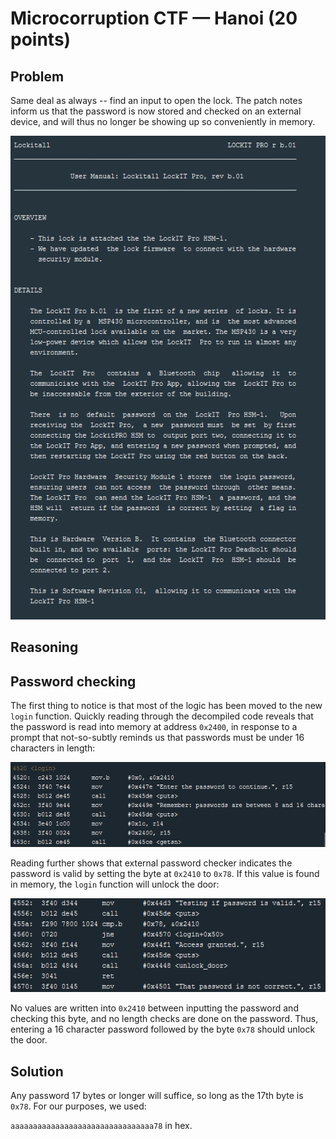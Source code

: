 # Microcorruption CTF — Hanoi (20 points)

## Problem

Same deal as always -- find an input to open the lock. The patch notes inform us that the password is now stored and checked on an external device, and will thus
no longer be showing up so conveniently in memory.

![manual](https://raw.githubusercontent.com/cd80-ctf/microcorruption/main/Level%203%20%7C%20Hanoi/manual.PNG)

## Reasoning

## Password checking

The first thing to notice is that most of the logic has been moved to the new `login` function. Quickly reading through the decompiled code reveals that the password
is read into memory at address `0x2400`, in response to a prompt that not-so-subtly reminds us that passwords must be under 16 characters in length:

![get_string](https://raw.githubusercontent.com/cd80-ctf/microcorruption/main/Level%203%20%7C%20Hanoi/get_string.PNG)

Reading further shows that external password checker indicates the password is valid by setting the byte at `0x2410` to `0x78`. If this value is found in memory,
the `login` function will unlock the door:

![compare_byte](https://raw.githubusercontent.com/cd80-ctf/microcorruption/main/Level%203%20%7C%20Hanoi/compare_byte.PNG)

No values are written into `0x2410` between inputting the password and checking this byte, and no length checks are done on the password. Thus, entering a 16 character
password followed by the byte `0x78` should unlock the door.

## Solution

Any password 17 bytes or longer will suffice, so long as the 17th byte is `0x78`. For our purposes, we used:

`aaaaaaaaaaaaaaaaaaaaaaaaaaaaaaaa78` in hex.
